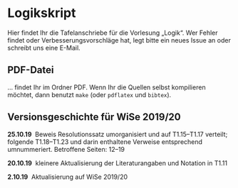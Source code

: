 # Logikskript
Hier findet Ihr die Tafelanschriebe für die Vorlesung „Logik“. Wer Fehler findet oder Verbesserungsvorschläge hat, legt bitte ein neues Issue an oder schreibt uns eine E-Mail.

## PDF-Datei

… findet Ihr im Ordner PDF. Wenn Ihr die Quellen selbst kompilieren möchtet, dann benutzt
<code>make</code> (oder
<code>pdflatex</code> und <code>bibtex</code>).

## Versionsgeschichte für WiSe 2019/20

**25.10.19**&nbsp; Beweis Resolutionssatz umorganisiert und auf T1.15–T1.17 verteilt; folgende T1.18–T1.23 und darin enthaltene Verweise entsprechend umnummeriert. Betroffene Seiten: 12–19

**20.10.19**&nbsp; kleinere Aktualisierung der Literaturangaben und Notation in T1.11

**2.10.19**&nbsp; Aktualisierung auf WiSe 2019/20
